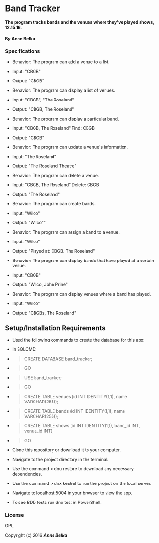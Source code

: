 # Band Tracker

#### The program tracks bands and the venues where they've played shows, 12.15.16.

#### By **Anne Belka**

### Specifications

* Behavior: The program can add a venue to a list.
* Input: "CBGB"
* Output: "CBGB"

* Behavior: The program can display a list of venues.
* Input: "CBGB", "The Roseland"
* Output: "CBGB, The Roseland"

* Behavior: The program can display a particular band.
* Input: "CBGB, The Roseland" Find: CBGB
* Output: "CBGB"

* Behavior: The program can update a venue's information.
* Input: "The Roseland"
* Output: "The Roseland Theatre"

* Behavior: The program can delete a venue.
* Input: "CBGB, The Roseland" Delete: CBGB
* Output: "The Roseland"

* Behavior: The program can create bands.
* Input: "Wilco"
* Output: "WIlco""

* Behavior: The program can assign a band to a venue.
* Input: "Wilco"
* Output: "Played at: CBGB. The Roseland"

* Behavior: The program can display bands that have played at a certain venue.
* Input: "CBGB"
* Output: "Wilco, John Prine"

* Behavior: The program can display venues where a band has played.
* Input: "Wilco"
* Output: "CBGBs, The Roseland"


## Setup/Installation Requirements
* Used the following commands to create the database for this app:
* In SQLCMD:
* >CREATE DATABASE band_tracker;
* >GO
* >USE band_tracker;
* >GO
* >CREATE TABLE venues (id INT IDENTITY(1,1), name VARCHAR(255));
* >CREATE TABLE bands (id INT IDENTITY(1,1), name VARCHAR(255));
* >CREATE TABLE shows (id INT IDENTITY(1,1), band_id INT, venue_id INT);
* >GO

* Clone this repository or download it to your computer.
* Navigate to the project directory in the terminal.
* Use the command > dnu restore to download any necessary dependencies.
* Use the command > dnx kestrel to run the project on the local server.
* Navigate to localhost:5004 in your browser to view the app.

* To see BDD tests run dnx test in PowerShell.

### License

GPL

Copyright (c) 2016 **_Anne Belka_**
